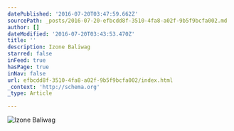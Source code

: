 ```yaml
---
datePublished: '2016-07-20T03:47:59.662Z'
sourcePath: _posts/2016-07-20-efbcdd8f-3510-4fa8-a02f-9b5f9bcfa002.md
author: []
dateModified: '2016-07-20T03:43:53.470Z'
title: ''
description: Izone Baliwag
starred: false
inFeed: true
hasPage: true
inNav: false
url: efbcdd8f-3510-4fa8-a02f-9b5f9bcfa002/index.html
_context: 'http://schema.org'
_type: Article

---
```

![Izone Baliwag](https://the-grid-user-content.s3-us-west-2.amazonaws.com/197f5304-6116-467e-80ac-d0152ce99c25.jpg)